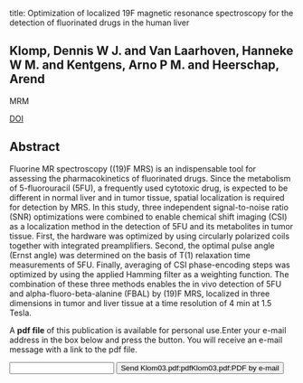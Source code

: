 title: Optimization of localized 19F magnetic resonance spectroscopy for the detection of fluorinated drugs in the human liver

## Klomp, Dennis W J. and Van Laarhoven, Hanneke W M. and Kentgens, Arno P M. and Heerschap, Arend
MRM

<a href="https://doi.org/10.1002/mrm.10527">DOI</a>

## Abstract
Fluorine MR spectroscopy ((19)F MRS) is an indispensable tool for assessing the pharmacokinetics of fluorinated drugs. Since the metabolism of 5-fluorouracil (5FU), a frequently used cytotoxic drug, is expected to be different in normal liver and in tumor tissue, spatial localization is required for detection by MRS. In this study, three independent signal-to-noise ratio (SNR) optimizations were combined to enable chemical shift imaging (CSI) as a localization method in the detection of 5FU and its metabolites in tumor tissue. First, the hardware was optimized by using circularly polarized coils together with integrated preamplifiers. Second, the optimal pulse angle (Ernst angle) was determined on the basis of T(1) relaxation time measurements of 5FU. Finally, averaging of CSI phase-encoding steps was optimized by using the applied Hamming filter as a weighting function. The combination of these three methods enables the in vivo detection of 5FU and alpha-fluoro-beta-alanine (FBAL) by (19)F MRS, localized in three dimensions in tumor and liver tissue at a time resolution of 4 min at 1.5 Tesla.

A <b>pdf file</b> of this publication is available for personal use.Enter your e-mail address in the box below and press the button. You will receive an e-mail message with a link to the pdf file.
<form action="sender.php">  <input type="text" name="email">  <input type="submit" value="Send Klom03.pdf:pdfKlom03.pdf:PDF by e-mail"></form>